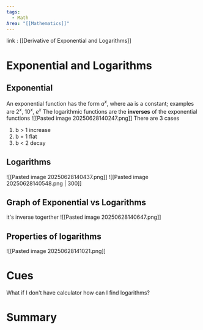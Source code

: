```yaml
---
tags:
  - Math
Area: "[[Mathematics]]"
---
```

link : [[Derivative of Exponential and Logarithms]]
# Exponential and Logarithms
## Exponential
An exponential function has the form $a^x$, where 𝑎a is a constant; examples are $2^x$, $10^x$, $e^x$ The logarithmic functions are the **inverses** of the exponential functions
![[Pasted image 20250628140247.png]]
There are 3 cases
1. b > 1 increase
2. b = 1 flat
3. b < 2 decay
## Logarithms
![[Pasted image 20250628140437.png]]
![[Pasted image 20250628140548.png | 300]]
## Graph of Exponential vs Logarithms
it's inverse togerther
![[Pasted image 20250628140647.png]]
## Properties of logarithms
![[Pasted image 20250628141021.png]]



# Cues
What if I don't have calculator how can I find logarithms?
# Summary
```

```